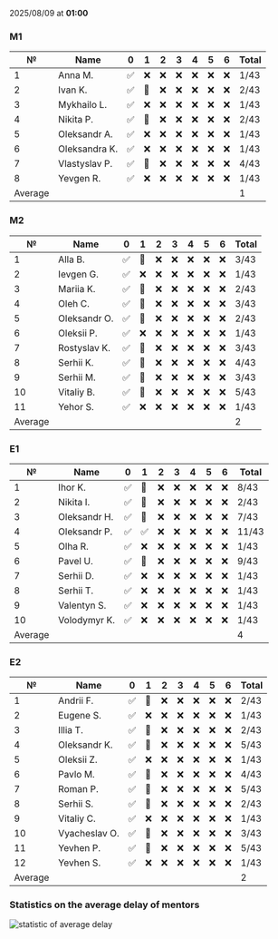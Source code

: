 2025/08/09 at **01:00**
### M1
|№|Name|0|1|2|3|4|5|6|Total|
|-----|-----|-----|-----|-----|-----|-----|-----|-----|-----|
|1|Anna M.|✅|❌|❌|❌|❌|❌|❌|1/43|
|2|Ivan K.|✅|🔄|❌|❌|❌|❌|❌|2/43|
|3|Mykhailo L.|✅|❌|❌|❌|❌|❌|❌|1/43|
|4|Nikita P.|✅|🔄|❌|❌|❌|❌|❌|2/43|
|5|Oleksandr A.|✅|❌|❌|❌|❌|❌|❌|1/43|
|6|Oleksandra K.|✅|❌|❌|❌|❌|❌|❌|1/43|
|7|Vlastyslav P.|✅|🔄|❌|❌|❌|❌|❌|4/43|
|8|Yevgen R.|✅|❌|❌|❌|❌|❌|❌|1/43|
|Average|||||||||1|
### M2
|№|Name|0|1|2|3|4|5|6|Total|
|-----|-----|-----|-----|-----|-----|-----|-----|-----|-----|
|1|Alla B.|✅|🔄|❌|❌|❌|❌|❌|3/43|
|2|Ievgen G.|✅|❌|❌|❌|❌|❌|❌|1/43|
|3|Mariia K.|✅|🔄|❌|❌|❌|❌|❌|2/43|
|4|Oleh C.|✅|🔄|❌|❌|❌|❌|❌|3/43|
|5|Oleksandr O.|✅|🔄|❌|❌|❌|❌|❌|2/43|
|6|Oleksii P.|✅|❌|❌|❌|❌|❌|❌|1/43|
|7|Rostyslav K.|✅|🔄|❌|❌|❌|❌|❌|3/43|
|8|Serhii K.|✅|🔄|❌|❌|❌|❌|❌|4/43|
|9|Serhii M.|✅|🔄|❌|❌|❌|❌|❌|3/43|
|10|Vitaliy B.|✅|🔄|❌|❌|❌|❌|❌|5/43|
|11|Yehor S.|✅|❌|❌|❌|❌|❌|❌|1/43|
|Average|||||||||2|
### E1
|№|Name|0|1|2|3|4|5|6|Total|
|-----|-----|-----|-----|-----|-----|-----|-----|-----|-----|
|1|Ihor K.|✅|🔄|❌|❌|❌|❌|❌|8/43|
|2|Nikita I.|✅|🔄|❌|❌|❌|❌|❌|2/43|
|3|Oleksandr H.|✅|🔄|❌|❌|❌|❌|❌|7/43|
|4|Oleksandr P.|✅|✅|❌|❌|❌|❌|❌|11/43|
|5|Olha R.|✅|❌|❌|❌|❌|❌|❌|1/43|
|6|Pavel U.|✅|🔄|❌|❌|❌|❌|❌|9/43|
|7|Serhii D.|✅|❌|❌|❌|❌|❌|❌|1/43|
|8|Serhii T.|✅|❌|❌|❌|❌|❌|❌|1/43|
|9|Valentyn S.|✅|❌|❌|❌|❌|❌|❌|1/43|
|10|Volodymyr K.|✅|❌|❌|❌|❌|❌|❌|1/43|
|Average|||||||||4|
### E2
|№|Name|0|1|2|3|4|5|6|Total|
|-----|-----|-----|-----|-----|-----|-----|-----|-----|-----|
|1|Andrii F.|✅|🔄|❌|❌|❌|❌|❌|2/43|
|2|Eugene S.|✅|❌|❌|❌|❌|❌|❌|1/43|
|3|Illia T.|✅|🔄|❌|❌|❌|❌|❌|2/43|
|4|Oleksandr K.|✅|🔄|❌|❌|❌|❌|❌|5/43|
|5|Oleksii Z.|✅|❌|❌|❌|❌|❌|❌|1/43|
|6|Pavlo M.|✅|🔄|❌|❌|❌|❌|❌|4/43|
|7|Roman P.|✅|🔄|❌|❌|❌|❌|❌|5/43|
|8|Serhii S.|✅|🔄|❌|❌|❌|❌|❌|2/43|
|9|Vitaliy C.|✅|❌|❌|❌|❌|❌|❌|1/43|
|10|Vyacheslav O.|✅|🔄|❌|❌|❌|❌|❌|3/43|
|11|Yevhen P.|✅|🔄|❌|❌|❌|❌|❌|5/43|
|12|Yevhen S.|✅|❌|❌|❌|❌|❌|❌|1/43|
|Average|||||||||2|

### Statistics on the average delay of mentors
![statistic of average delay](https://docs.google.com/spreadsheets/d/e/2PACX-1vTRGxaJWiz7gJtvcjwtHPyyd5ju-BPGGEvp5XTIwGS92XWrY8xHYajrexYFqIVDSJIX7LGb8XaB6X3S/pubchart?oid=1439917493&format=image)
